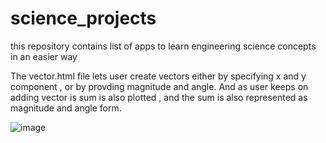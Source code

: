 # science_projects
this repository contains list of apps to learn engineering science concepts in an easier way

The vector.html file lets user create vectors either by specifying x and y component , or by provding magnitude and angle.
And as user keeps on adding vector is sum is also plotted , and the sum is also represented as magnitude and angle form.

![image](https://user-images.githubusercontent.com/20777854/82326485-85917e80-99fa-11ea-8eef-74e7985dd605.png)
